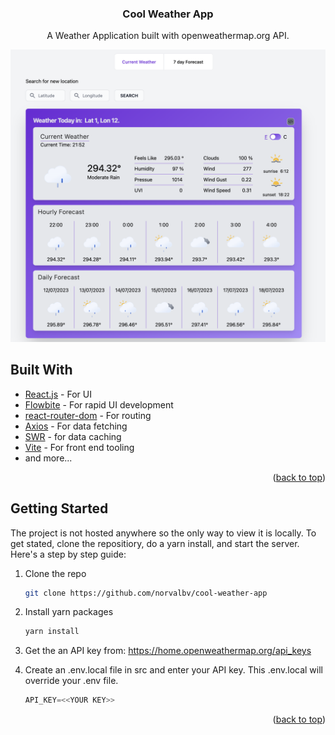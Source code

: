 <a name="readme-top"></a>
<div align="center">
<h3 align="center">Cool Weather App</h3>

  <p align="center">
    A Weather Application built with openweathermap.org API.
  </p>

  ![Project Screenshot](./public/homepage.png)
</div>

## Built With

* [React.js](https://react.dev/) - For UI
* [Flowbite](https://flowbite.com/) - For rapid UI development
* [react-router-dom](https://reactrouter.com/en/main) - For routing
* [Axios](https://axios-http.com/docs/intro) - For data fetching
* [SWR](https://swr.vercel.app/) - for data caching
* [Vite](https://vitejs.dev/) - For front end tooling
* and more...

<p align="right">(<a href="#readme-top">back to top</a>)</p>

## Getting Started

The project is not hosted anywhere so the only way to view it is locally. To get stated, clone the repositiory, do a yarn install, and start the server. Here's a step by step guide:

1. Clone the repo
   ```sh
   git clone https://github.com/norvalbv/cool-weather-app
   ```
2. Install yarn packages
   ```sh
   yarn install
   ```
3. Get the an API key from: https://home.openweathermap.org/api_keys

4. Create an .env.local file in src and enter your API key. This .env.local will override your .env file.
   ```js
   API_KEY=<<YOUR KEY>>
   ```

<p align="right">(<a href="#readme-top">back to top</a>)</p>